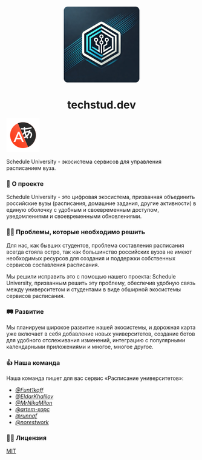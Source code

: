 <div align="center">
  <br>
  <img src="logo-dev.png" alt="">
  <h1>techstud.dev</h1>
</div>

[![ru readme](Yandex_Translate_icon.svg)](https://github.com/techstud-dev/.github/blob/main/profile/README.md)

Schedule University - экосистема сервисов для управления расписанием вуза.

### 📖 О проекте
Schedule University - это цифровая экосистема, призванная объединить российские вузы (расписания, домашние задания, другие активности) в единую оболочку с удобным и своевременным доступом, уведомлениями и своевременными обновлениями.

### 👨‍💻 Проблемы, которые необходимо решить
Для нас, как бывших студентов, проблема составления расписания всегда стояла остро, так как большинство российских вузов не имеют необходимых ресурсов для создания и поддержки собственных сервисов составления расписания.

Мы решили исправить это с помощью нашего проекта: Schedule University, призванным решить эту проблему, обеспечив удобную связь между университетом и студентами в виде обширной экосистемы сервисов расписания.

### 🛤 Развитие
Мы планируем широкое развитие нашей экосистемы, и дорожная карта уже включает в себя добавление новых университетов, создание ботов для удобного отслеживания изменений, интеграцию с популярными календарными приложениями и многое, многое другое.

### 👍 Наша команда
Наша команда пишет для вас сервис «Расписание университетов»:
- *[@Funt1koff](https://github.com/Funt1koff)* 
- *[@EldarKhalilov](https://github.com/EldarKhalilov)* 
- *[@MrNikaMilon](https://github.com/MrNikaMilon)* 
- *[@artem-xopc](https://github.com/artem-xopc)* 
- *[@runnaf](https://github.com/runnaf)* 
- *[@norestwork](https://github.com/norestwork)*
  
### 👩‍💼 Лицензия
[MIT](LICENSE)
